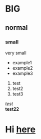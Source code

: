 
# BIG
## normal
### small
very small

- example1
- example2
- example3

1. test
2. test2
3. test3

*test* </br>
**test22**

# Hi [here](https://github.com/godshunter/test-repo/blob/main/Cosmos.md)
